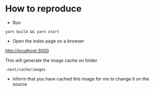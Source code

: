 # How to reproduce

- Run
```
yarn build && yarn start
```

- Open the index page on a browser

[http://localhost:3000](http://localhost:3000)

This will generate the image cache on folder

```
.next/cache/images
```

- Inform that you have cached this image for me to change it on the source